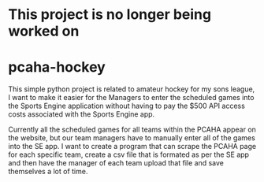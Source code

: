 # This project is no longer being worked on #

# pcaha-hockey
This simple python project is related to amateur hockey for my sons league, I want to make it easier for the Managers to enter the scheduled games into the Sports Engine application without having to pay the $500 API access costs associated with the Sports Engine app. 

Currently all the scheduled games for all teams within the PCAHA appear on the website, but our team managers have to manually enter all of the games into the SE app. I want to create a program that can scrape the PCAHA page for each specific team, create a csv file that is formated as per the SE app and then have the manager of each team upload that file and save themselves a lot of time.
